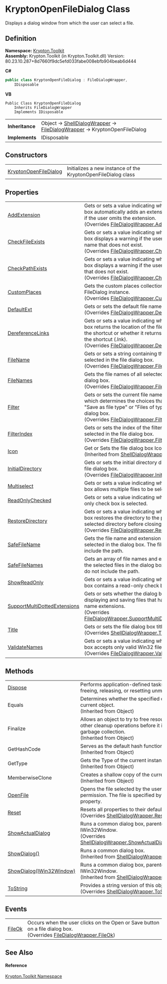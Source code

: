 # KryptonOpenFileDialog Class


Displays a dialog window from which the user can select a file.



## Definition
**Namespace:** <a href="79d2eac2-21f4-54ff-7552-b20c33c30600.md">Krypton.Toolkit</a>  
**Assembly:** Krypton.Toolkit (in Krypton.Toolkit.dll) Version: 80.23.10.287+8d7660f9dc5efd033fabe008ebfb904beab6d444

**C#**
``` C#
public class KryptonOpenFileDialog : FileDialogWrapper, 
	IDisposable
```
**VB**
``` VB
Public Class KryptonOpenFileDialog
	Inherits FileDialogWrapper
	Implements IDisposable
```

<table><tr><td><strong>Inheritance</strong></td><td>Object  →  <a href="de5b59c8-753f-0e1d-22c6-023819fb1ab5.md">ShellDialogWrapper</a>  →  <a href="eec64c5e-c86e-9628-c49c-0f686fc764d7.md">FileDialogWrapper</a>  →  KryptonOpenFileDialog</td></tr>
<tr><td><strong>Implements</strong></td><td>IDisposable</td></tr>
</table>



## Constructors
<table>
<tr>
<td><a href="62e8c776-8489-21d7-d60d-d5fe3782723c.md">KryptonOpenFileDialog</a></td>
<td>Initializes a new instance of the KryptonOpenFileDialog class</td></tr>
</table>

## Properties
<table>
<tr>
<td><a href="4ef3289e-0905-a432-f6d6-8fc2d0795929.md">AddExtension</a></td>
<td>Gets or sets a value indicating whether the dialog box automatically adds an extension to a file name if the user omits the extension.<br />(Overrides <a href="df0e3e86-fbfa-0668-7b23-e0187d1b6fbf.md">FileDialogWrapper.AddExtension</a>)</td></tr>
<tr>
<td><a href="4c7bec53-9977-b2dc-c8e5-0b8718fd3b4f.md">CheckFileExists</a></td>
<td>Gets or sets a value indicating whether the dialog box displays a warning if the user specifies a file name that does not exist.<br />(Overrides <a href="2fc924db-0f7d-46cf-0c5d-cc453b34ec12.md">FileDialogWrapper.CheckFileExists</a>)</td></tr>
<tr>
<td><a href="35987be7-d7c6-c982-d196-74bb24f2094d.md">CheckPathExists</a></td>
<td>Gets or sets a value indicating whether the dialog box displays a warning if the user specifies a path that does not exist.<br />(Overrides <a href="54fcedf6-0057-48f7-c891-96b0c4c21e6a.md">FileDialogWrapper.CheckPathExists</a>)</td></tr>
<tr>
<td><a href="918b6955-78b3-78ca-f406-29ea6974bc80.md">CustomPlaces</a></td>
<td>Gets the custom places collection for this FileDialog instance.<br />(Overrides <a href="da039a6a-5994-d5a1-f3a1-d27617015fdf.md">FileDialogWrapper.CustomPlaces</a>)</td></tr>
<tr>
<td><a href="5944c1e1-340a-b867-0159-c38468b24ceb.md">DefaultExt</a></td>
<td>Gets or sets the default file name extension.<br />(Overrides <a href="81d25c75-5258-fc12-4b66-4e68ff37962c.md">FileDialogWrapper.DefaultExt</a>)</td></tr>
<tr>
<td><a href="f8aa7410-c513-1632-ef46-06968e41428f.md">DereferenceLinks</a></td>
<td>Gets or sets a value indicating whether the dialog box returns the location of the file referenced by the shortcut or whether it returns the location of the shortcut (.lnk).<br />(Overrides <a href="554e1a26-88c6-5b14-4296-adf2dd698a9a.md">FileDialogWrapper.DereferenceLinks</a>)</td></tr>
<tr>
<td><a href="e40c2969-4cee-e483-f872-e8d82a040c53.md">FileName</a></td>
<td>Gets or sets a string containing the file name selected in the file dialog box.<br />(Overrides <a href="7cf6bb1d-f436-b8b3-d935-5c665a3a813c.md">FileDialogWrapper.FileName</a>)</td></tr>
<tr>
<td><a href="3936a48d-e1de-72e2-ee48-e60f487a565f.md">FileNames</a></td>
<td>Gets the file names of all selected files in the dialog box.<br />(Overrides <a href="3c7e05ff-a91e-936d-1870-848fce47c368.md">FileDialogWrapper.FileNames</a>)</td></tr>
<tr>
<td><a href="6252a8cb-5bfa-5ae8-c109-8ccc1f483e5f.md">Filter</a></td>
<td>Gets or sets the current file name filter string, which determines the choices that appear in the "Save as file type" or "Files of type" box in the dialog box.<br />(Overrides <a href="6062f8ab-8fce-7f51-e701-19e73a67098d.md">FileDialogWrapper.Filter</a>)</td></tr>
<tr>
<td><a href="b44c6ed3-d78f-ae12-b2ac-eea00b50fc02.md">FilterIndex</a></td>
<td>Gets or sets the index of the filter currently selected in the file dialog box.<br />(Overrides <a href="64229bad-28fb-ae5d-75cd-82d905d7dfc1.md">FileDialogWrapper.FilterIndex</a>)</td></tr>
<tr>
<td><a href="187adef0-452c-3b70-6961-3b34581a6425.md">Icon</a></td>
<td>Get or Sets the file dialog box Icon.<br />(Inherited from <a href="de5b59c8-753f-0e1d-22c6-023819fb1ab5.md">ShellDialogWrapper</a>)</td></tr>
<tr>
<td><a href="364919da-2059-ecab-9061-e0ef6a6150b2.md">InitialDirectory</a></td>
<td>Gets or sets the initial directory displayed by the file dialog box.<br />(Overrides <a href="aeb44fca-06d8-f6a0-7cc8-eb0250b94bd4.md">FileDialogWrapper.InitialDirectory</a>)</td></tr>
<tr>
<td><a href="0315cd44-423e-42c8-accb-01622a6eb2a0.md">Multiselect</a></td>
<td>Gets or sets a value indicating whether the dialog box allows multiple files to be selected.</td></tr>
<tr>
<td><a href="e8d002e4-9dd0-8777-86a0-bce40d913fcd.md">ReadOnlyChecked</a></td>
<td>Gets or sets a value indicating whether the read-only check box is selected.</td></tr>
<tr>
<td><a href="dcd05e6c-87ed-cd93-7058-ae35bc846d39.md">RestoreDirectory</a></td>
<td>Gets or sets a value indicating whether the dialog box restores the directory to the previously selected directory before closing.<br />(Overrides <a href="d533f44a-fb52-db62-8c82-ce2bb9f4540b.md">FileDialogWrapper.RestoreDirectory</a>)</td></tr>
<tr>
<td><a href="0c5b5120-ab15-1d26-0ac7-30f16078b843.md">SafeFileName</a></td>
<td>Gets the file name and extension for the file selected in the dialog box. The file name does not include the path.</td></tr>
<tr>
<td><a href="7a6e5d61-48d3-5374-3b4f-733c7724a321.md">SafeFileNames</a></td>
<td>Gets an array of file names and extensions for all the selected files in the dialog box. The file names do not include the path.</td></tr>
<tr>
<td><a href="3898dc8f-65fa-e9f1-94b5-367fd4d0d9f1.md">ShowReadOnly</a></td>
<td>Gets or sets a value indicating whether the dialog box contains a read-only check box.</td></tr>
<tr>
<td><a href="d29006dd-e46c-df59-691f-cfc8716c353b.md">SupportMultiDottedExtensions</a></td>
<td>Gets or sets whether the dialog box supports displaying and saving files that have multiple file name extensions.<br />(Overrides <a href="38e2d3c7-a2d4-e700-4d6e-d2003148f3c1.md">FileDialogWrapper.SupportMultiDottedExtensions</a>)</td></tr>
<tr>
<td><a href="fa3193d0-32e3-1fb2-dc51-dfe0cfa1e6f3.md">Title</a></td>
<td>Gets or sets the file dialog box title.<br />(Overrides <a href="8a26c393-2886-5bfa-8168-26cd5afee572.md">ShellDialogWrapper.Title</a>)</td></tr>
<tr>
<td><a href="b077bfc9-16ee-37d6-8c61-e29ed0eb24c1.md">ValidateNames</a></td>
<td>Gets or sets a value indicating whether the dialog box accepts only valid Win32 file names.<br />(Overrides <a href="7d493b94-4043-0eb8-3cfd-1465760056c0.md">FileDialogWrapper.ValidateNames</a>)</td></tr>
</table>

## Methods
<table>
<tr>
<td><a href="d23fd349-cea7-0a01-5acb-129a4d806b6b.md">Dispose</a></td>
<td>Performs application-defined tasks associated with freeing, releasing, or resetting unmanaged resources.</td></tr>
<tr>
<td>Equals</td>
<td>Determines whether the specified object is equal to the current object.<br />(Inherited from Object)</td></tr>
<tr>
<td>Finalize</td>
<td>Allows an object to try to free resources and perform other cleanup operations before it is reclaimed by garbage collection.<br />(Inherited from Object)</td></tr>
<tr>
<td>GetHashCode</td>
<td>Serves as the default hash function.<br />(Inherited from Object)</td></tr>
<tr>
<td>GetType</td>
<td>Gets the Type of the current instance.<br />(Inherited from Object)</td></tr>
<tr>
<td>MemberwiseClone</td>
<td>Creates a shallow copy of the current Object.<br />(Inherited from Object)</td></tr>
<tr>
<td><a href="cc48f9dc-2c38-1c2b-a674-cd09b1fb7452.md">OpenFile</a></td>
<td>Opens the file selected by the user, with read-only permission. The file is specified by the FileName property.</td></tr>
<tr>
<td><a href="8049ef0e-22d1-551e-1b88-efa21de3bab0.md">Reset</a></td>
<td>Resets all properties to their default values.<br />(Overrides <a href="e7adf1de-b8fa-d3a0-a03a-b4e7fb04f58b.md">ShellDialogWrapper.Reset()</a>)</td></tr>
<tr>
<td><a href="6382fb28-fe27-ba09-e190-546005426fa9.md">ShowActualDialog</a></td>
<td>Runs a common dialog box, parented to the given IWin32Window.<br />(Overrides <a href="c6f2dab0-9ab1-1468-a1bd-3686e7f8ce0c.md">ShellDialogWrapper.ShowActualDialog(IWin32Window)</a>)</td></tr>
<tr>
<td><a href="59741740-bd13-b09d-6fb8-69e315348ef7.md">ShowDialog()</a></td>
<td>Runs a common dialog box.<br />(Inherited from <a href="de5b59c8-753f-0e1d-22c6-023819fb1ab5.md">ShellDialogWrapper</a>)</td></tr>
<tr>
<td><a href="f96ec4d6-e9e0-e9e1-e062-d36636c025d3.md">ShowDialog(IWin32Window)</a></td>
<td>Runs a common dialog box, parented to the given IWin32Window.<br />(Inherited from <a href="de5b59c8-753f-0e1d-22c6-023819fb1ab5.md">ShellDialogWrapper</a>)</td></tr>
<tr>
<td><a href="733c6373-4c22-b93a-b6b8-ae8b6bdba30b.md">ToString</a></td>
<td>Provides a string version of this object.<br />(Overrides <a href="432fcdfa-ea86-b418-f176-3b1aecf6f9f7.md">ShellDialogWrapper.ToString()</a>)</td></tr>
</table>

## Events
<table>
<tr>
<td><a href="ab28c897-aafc-79cf-626e-2de75cb0cd6b.md">FileOk</a></td>
<td>Occurs when the user clicks on the Open or Save button on a file dialog box.<br />(Overrides <a href="cc0ed8fc-93f5-726d-0f70-67780ae0e7eb.md">FileDialogWrapper.FileOk</a>)</td></tr>
</table>

## See Also


#### Reference
<a href="79d2eac2-21f4-54ff-7552-b20c33c30600.md">Krypton.Toolkit Namespace</a>  
